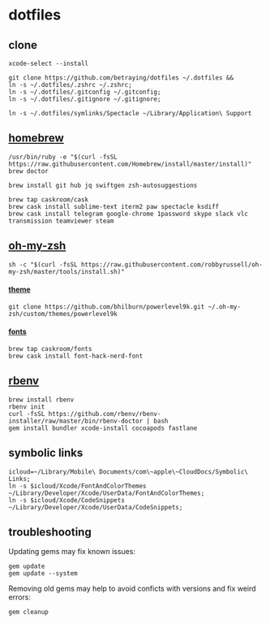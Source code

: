 # dotfiles

## clone
```shell
xcode-select --install
```
```shell
git clone https://github.com/betraying/dotfiles ~/.dotfiles &&
ln -s ~/.dotfiles/.zshrc ~/.zshrc;
ln -s ~/.dotfiles/.gitconfig ~/.gitconfig;
ln -s ~/.dotfiles/.gitignore ~/.gitignore;

ln -s ~/.dotfiles/symlinks/Spectacle ~/Library/Application\ Support
```

## [homebrew](https://github.com/Homebrew/brew)
```shell
/usr/bin/ruby -e "$(curl -fsSL https://raw.githubusercontent.com/Homebrew/install/master/install)"
brew doctor
```

```shell
brew install git hub jq swiftgen zsh-autosuggestions

```

```shell
brew tap caskroom/cask
brew cask install sublime-text iterm2 paw spectacle ksdiff 
brew cask install telegram google-chrome 1password skype slack vlc transmission teamviewer steam
```

## [oh-my-zsh](https://github.com/robbyrussell/oh-my-zsh)
```shell
sh -c "$(curl -fsSL https://raw.githubusercontent.com/robbyrussell/oh-my-zsh/master/tools/install.sh)"
```

#### [theme](https://github.com/bhilburn/powerlevel9k)
```shell
git clone https://github.com/bhilburn/powerlevel9k.git ~/.oh-my-zsh/custom/themes/powerlevel9k
```
#### [fonts](https://github.com/ryanoasis/nerd-fonts)
```shell
brew tap caskroom/fonts
brew cask install font-hack-nerd-font
```

## [rbenv](https://github.com/rbenv/rbenv)
```shell
brew install rbenv
rbenv init
curl -fsSL https://github.com/rbenv/rbenv-installer/raw/master/bin/rbenv-doctor | bash
gem install bundler xcode-install cocoapods fastlane 
```

## symbolic links
```shell
icloud=~/Library/Mobile\ Documents/com\~apple\~CloudDocs/Symbolic\ Links;
ln -s $icloud/Xcode/FontAndColorThemes ~/Library/Developer/Xcode/UserData/FontAndColorThemes;
ln -s $icloud/Xcode/CodeSnippets ~/Library/Developer/Xcode/UserData/CodeSnippets;
```

## troubleshooting
Updating gems may fix known issues:
```
gem update
gem update --system
```
Removing old gems may help to avoid conficts with versions and fix weird errors:
```
gem cleanup
```
